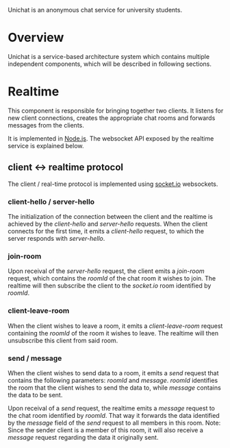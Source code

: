 Unichat is an anonymous chat service for university students.

# Overview

Unichat is a service-based architecture system which contains multiple
independent components, which will be described in following sections.

# Realtime

This component is responsible for bringing together two clients. It listens for
new client connections, creates the appropriate chat rooms and forwards messages
from the clients.

It is implemented in [Node.js](https://nodejs.org/en/).  The websocket API
exposed by the realtime service is explained below.

## client <-> realtime protocol

The client / real-time protocol is implemented using
[socket.io](http://socket.io/) websockets.

### client-hello / server-hello

The initialization of the connection between the client and the realtime is
achieved by the _client-hello_ and _server-hello_ requests. When the client
connects for the first time, it emits a _client-hello_ request, to which the
server responds with _server-hello_.

### join-room

Upon receival of the _server-hello_ request, the client emits a _join-room_
request, which contains the _roomId_ of the chat room it wishes to join. The
realtime will then subscribe the client to the _socket.io_ room identified by
_roomId_.


### client-leave-room

When the client wishes to leave a room, it emits a _client-leave-room_ request
containing the _roomId_ of the room it wishes to leave. The realtime will then
unsubscribe this client from said room.


### send / message

When the client wishes to send data to a room, it emits a _send_ request that
contains the following parameters: _roomId_ and _message_. _roomId_ identifies
the room that the client wishes to send the data to, while _message_ contains
the data to be sent.

Upon receival of a _send_ request, the realtime emits a _message_ request to the
chat room identified by _roomId_. That way it forwards the data identified by
the _message_ field of the _send_ request to all members in this room. Note:
Since the sender client is a member of this room, it will also receive a
_message_ request regarding the data it originally sent.
